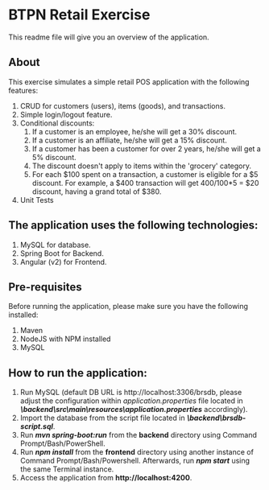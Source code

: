 # BTPN Retail Exercise

This readme file will give you an overview of the application.

## About
This exercise simulates a simple retail POS application with the following features:

1. CRUD for customers (users), items (goods), and transactions.
2. Simple login/logout feature.
3. Conditional discounts:
    1. If a customer is an employee, he/she will get a 30% discount.
    2. If a customer is an affiliate, he/she will get a 15% discount.
    3. If a customer has been a customer for over 2 years, he/she will get a 5% discount.
    4. The discount doesn't apply to items within the 'grocery' category.
    5. For each $100 spent on a transaction, a customer is eligible for a $5 discount. For example, a $400 transaction will get 400/100*5 = $20 discount, having a grand total of $380.
4. Unit Tests

## The application uses the following technologies:
1. MySQL for database.
2. Spring Boot for Backend.
3. Angular (v2) for Frontend.

## Pre-requisites
Before running the application, please make sure you have the following installed:
1. Maven
2. NodeJS with NPM installed
3. MySQL

## How to run the application:
1. Run MySQL (default DB URL is http://localhost:3306/brsdb, please adjust the configuration within *application.properties* file located in ***\backend\src\main\resources\application.properties*** accordingly).
2. Import the database from the script file located in ***\backend\brsdb-script.sql***.
3. Run ***mvn spring-boot:run*** from the **backend** directory using Command Prompt/Bash/PowerShell.
4. Run ***npm install*** from the **frontend** directory using another instance of Command Prompt/Bash/Powershell. Afterwards, run ***npm start*** using the same Terminal instance.
5. Access the application from **http://localhost:4200**.